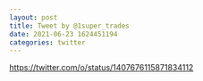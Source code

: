 ```yaml
--- 
layout: post 
title: Tweet by @1super_trades 
date: 2021-06-23 1624451194 
categories: twitter 
--- 
```

https://twitter.com/o/status/1407676115871834112